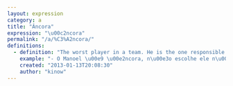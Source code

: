 ```yaml
---
layout: expression
category: a
title: "Âncora"
expression: "\u00c2ncora"
permalink: "/a/%C3%A2ncora/"
definitions:
  - definition: "The worst player in a team. He is the one responsible for \"sinking the team\" ([afundar o time](/a/afundar+o+time/))."
    example: "- O Manoel \u00e9 \u00e2ncora, n\u00e3o escolhe ele n\u00e3o."
    created: "2013-01-13T20:08:30"
    author: "kinow"
---
```

